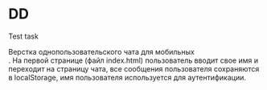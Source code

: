 # DD
Test task

Верстка однопользовательского чата для мобильных</br>.
На первой странице (файл index.html) пользователь вводит свое имя и переходит на страницу чата, все сообщения пользователя сохраняются в localStorage, имя пользователя используется для аутентификации.
